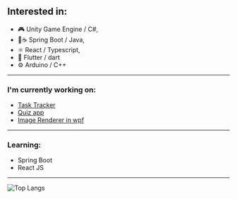 <!-- ### Hi there 👋 -->

## Interested in:

- 🎮 Unity Game Engine / C#,
- 🍃☕ Spring Boot / Java,
- ⚛ React / Typescript,
- 📱 Flutter / dart
- ⚙ Arduino / C++

---

 ### I'm currently working on:
- [Task Tracker](https://github.com/Quuba/task-tracker)
- [Quiz app](https://github.com/Quuba/react-quiz-app)
- [Image Renderer in wpf](https://github.com/Quuba/WpfImageRenderer)

--- 

 ### Learning:
 - Spring Boot
 - React JS

--- 

<!-- Taken from: (https://github.com/anuraghazra/github-readme-stats) -->
![Top Langs](https://github-readme-stats.vercel.app/api/top-langs/?username=quuba)


<!--
**Quuba/Quuba** is a ✨ _special_ ✨ repository because its `README.md` (this file) appears on your GitHub profile.

Here are some ideas to get you started:

- 🔭 I’m currently working on ...
- 🌱 I’m currently learning ...
- 👯 I’m looking to collaborate on ...
- 🤔 I’m looking for help with ...
- 💬 Ask me about ...
- 📫 How to reach me: ...
- 😄 Pronouns: ...
- ⚡ Fun fact: ...
-->
